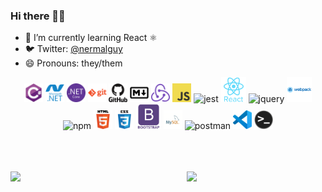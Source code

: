 ### Hi there 👋🏻
- 🌱 I’m currently learning React  ⚛️
- 🐦 Twitter: [@nermalguy](https://twitter.com/nermalguy)
- 😄 Pronouns: they/them

<p>
<!-- <a href="https://www.linkedin.com/in/hrwilliams/">
    <img margin-left="auto" margin-right="auto" display="block" src="https://img.shields.io/badge/-LinkedIn-black.svg?style=flat&logo=linkedin&logoColor=white&colorB=0A66C2">
</a>
<img align="right" src="https://visitor-badge.glitch.me/badge?page_id=HR-Williams" alt="visitor badge"/>
</p> -->
<p align="center">
  <img src="https://raw.githubusercontent.com/devicons/devicon/master/icons/csharp/csharp-original.svg" alt="csharp" width="30" />
 
  <img src="https://github.com/devicons/devicon/blob/master/icons/dot-net/dot-net-plain-wordmark.svg" alt="dotnet" width="30"/>
  <img src="https://github.com/devicons/devicon/blob/master/icons/dotnetcore/dotnetcore-original.svg" alt="dotnetcore" width="30"/>
  <img src="https://github.com/devicons/devicon/blob/master/icons/git/git-plain-wordmark.svg" alt="git" width="30"/>
  <img src="https://github.com/devicons/devicon/blob/master/icons/github/github-original-wordmark.svg" alt="github" width="30"/>
  <img src="https://github.com/devicons/devicon/blob/master/icons/markdown/markdown-original.svg" alt="markdown" width="30"/>
  <img src="https://github.com/devicons/devicon/blob/master/icons/redux/redux-original.svg" alt="redux" width="30"/>
  <img alt="JavaScript" width="30px" src="https://raw.githubusercontent.com/github/explore/80688e429a7d4ef2fca1e82350fe8e3517d3494d/topics/javascript/javascript.png" />
  <img src="https://www.vectorlogo.zone/logos/jestjsio/jestjsio-icon.svg" alt="jest" width="35"/>
  <img src="https://github.com/devicons/devicon/blob/master/icons/react/react-original-wordmark.svg" alt="react" width="40"/>
  <img alt="jquery" src="https://raw.githubusercontent.com/DanielAdeyemi/devicon/master/icons/jquery/jquery-original-wordmark.svg" width="30"/>
  <img src="https://raw.githubusercontent.com/devicons/devicon/d00d0969292a6569d45b06d3f350f463a0107b0d/icons/webpack/webpack-original-wordmark.svg" alt="webpack" width="40"/>
  <img alt="npm" src="https://raw.githubusercontent.com/DanielAdeyemi/devicon/master/icons/npm/npm-original-wordmark.svg" width="30" />
  <img alt="HTML5" width="30px" src="https://raw.githubusercontent.com/github/explore/80688e429a7d4ef2fca1e82350fe8e3517d3494d/topics/html/html.png" />
  <img alt="CSS3" width="30px" src="https://raw.githubusercontent.com/github/explore/80688e429a7d4ef2fca1e82350fe8e3517d3494d/topics/css/css.png" />
  <img src="https://raw.githubusercontent.com/devicons/devicon/master/icons/bootstrap/bootstrap-plain-wordmark.svg" alt="bootstrap" width="40" height="40"/>
  <img alt="MySQL" width="30px" src="https://raw.githubusercontent.com/github/explore/80688e429a7d4ef2fca1e82350fe8e3517d3494d/topics/mysql/mysql.png" />
  <img alt="postman" src="https://www.vectorlogo.zone/logos/getpostman/getpostman-icon.svg"  width="30"/>
  <img alt="Visual Studio Code" width="30px" src="https://raw.githubusercontent.com/github/explore/80688e429a7d4ef2fca1e82350fe8e3517d3494d/topics/visual-studio-code/visual-studio-code.png" />
  <img alt="Terminal" width="30px" src="https://raw.githubusercontent.com/github/explore/80688e429a7d4ef2fca1e82350fe8e3517d3494d/topics/terminal/terminal.png" />
</p>
<br/>
<br/>
<br/>
<div>
<img style="display:inline-block" src="https://github-readme-stats.vercel.app/api//?username=HR-Williams&show_icons=true&count_private=true&theme=github_dark" width="53%" />
<img style="display:inline-block; float:right" src="https://github-readme-stats.vercel.app/api/top-langs/?username=HR-Williams&layout=compact&theme=github_dark" width="44%"/>
</div>

<!--
**HR-Williams/HR-Williams** is a ✨ _special_ ✨ repository because its `README.md` (this file) appears on your GitHub profile.

Here are some ideas to get you started:

- 🔭 I’m currently working on ...
- 🌱 I’m currently learning ...
- 👯 I’m looking to collaborate on ...
- 🤔 I’m looking for help with ...
- 💬 Ask me about ...
- 📫 How to reach me: ...
- 😄 Pronouns: ...
- ⚡ Fun fact: ...
-->
